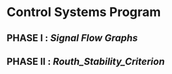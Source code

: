# Control Systems Program

## PHASE I : *Signal Flow Graphs*


## PHASE II : *Routh_Stability_Criterion*
 
